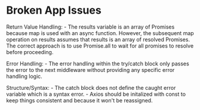 # Broken App Issues
Return Value Handling:
    - The results variable is an array of Promises because map is used with an async function. However, the subsequent map operation on results assumes that results is an array of resolved Promises. The correct approach is to use Promise.all to wait for all promises to resolve before proceeding.

Error Handling:
    - The error handling within the try/catch block only passes the error to the next middleware without providing any specific error handling logic.

Structure/Syntax:
    - The catch block does not define the caught error variable which is a syntax error.
    - Axios should be initalized with const to keep things consistent and because it won't be reassigned.
